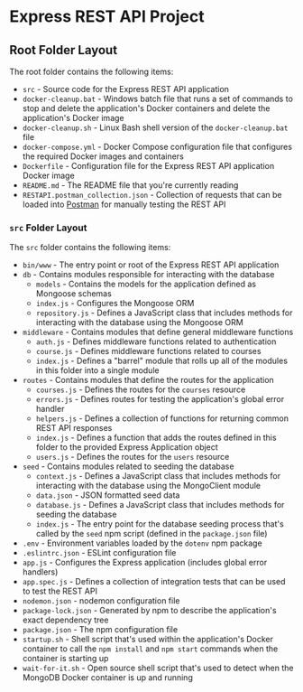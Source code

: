 
# Express REST API Project

## Root Folder Layout

The root folder contains the following items:

* `src` - Source code for the Express REST API application
* `docker-cleanup.bat` - Windows batch file that runs a set of commands to stop and delete the application's Docker containers and delete the application's Docker image
* `docker-cleanup.sh` - Linux Bash shell version of the `docker-cleanup.bat` file
* `docker-compose.yml` - Docker Compose configuration file that configures the required Docker images and containers
* `Dockerfile` - Configuration file for the Express REST API application Docker image
* `README.md` - The README file that you're currently reading
* `RESTAPI.postman_collection.json` - Collection of requests that can be loaded into [Postman](https://www.getpostman.com/) for manually testing the REST API

### `src` Folder Layout

The `src` folder contains the following items:

* `bin/www` - The entry point or root of the Express REST API application 
* `db` - Contains modules responsible for interacting with the database
  * `models` - Contains the models for the application defined as Mongoose schemas
  * `index.js` - Configures the Mongoose ORM
  * `repository.js` - Defines a JavaScript class that includes methods for interacting with the database using the Mongoose ORM
* `middleware` - Contains modules that define general middleware functions
  * `auth.js` - Defines middleware functions related to authentication 
  * `course.js` - Defines middleware functions related to courses
  * `index.js` - Defines a "barrel" module that rolls up all of the modules in this folder into a single module
* `routes` - Contains modules that define the routes for the application
  * `courses.js` - Defines the routes for the `courses` resource
  * `errors.js` - Defines routes for testing the application's global error handler
  * `helpers.js` - Defines a collection of functions for returning common REST API responses
  * `index.js` - Defines a function that adds the routes defined in this folder to the provided Express Application object
  * `users.js` - Defines the routes for the `users` resource
* `seed` - Contains modules related to seeding the database
  * `context.js` - Defines a JavaScript class that includes methods for interacting with the database using the MongoClient module
  * `data.json` - JSON formatted seed data
  * `database.js` - Defines a JavaScript class that includes methods for seeding the database
  * `index.js` - The entry point for the database seeding process that's called by the `seed` npm script (defined in the `package.json` file)
* `.env` - Environment variables loaded by the `dotenv` npm package
* `.eslintrc.json` - ESLint configuration file
* `app.js` - Configures the Express application (includes global error handlers)
* `app.spec.js` - Defines a collection of integration tests that can be used to test the REST API
* `nodemon.json` - nodemon configuration file
* `package-lock.json` - Generated by npm to describe the application's exact dependency tree
* `package.json` - The npm configuration file
* `startup.sh` - Shell script that's used within the application's Docker container to call the `npm install` and `npm start` commands when the container is starting up
* `wait-for-it.sh` - Open source shell script that's used to detect when the MongoDB Docker container is up and running
